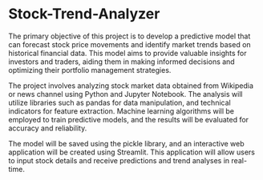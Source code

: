 # Stock-Trend-Analyzer
The primary objective of this project is to develop a predictive model that can forecast stock price movements and identify market trends based on historical financial data. This model aims to provide valuable insights for investors and traders, aiding them in making informed decisions and optimizing their portfolio management strategies.

The project involves analyzing stock market data obtained from Wikipedia or news channel using Python and Jupyter Notebook. The analysis will utilize libraries such as pandas for data manipulation, and technical indicators for feature extraction. Machine learning algorithms will be employed to train predictive models, and the results will be evaluated for accuracy and reliability.

The model will be saved using the pickle library, and an interactive web application will be created using Streamlit. This application will allow users to input stock details and receive predictions and trend analyses in real-time.
